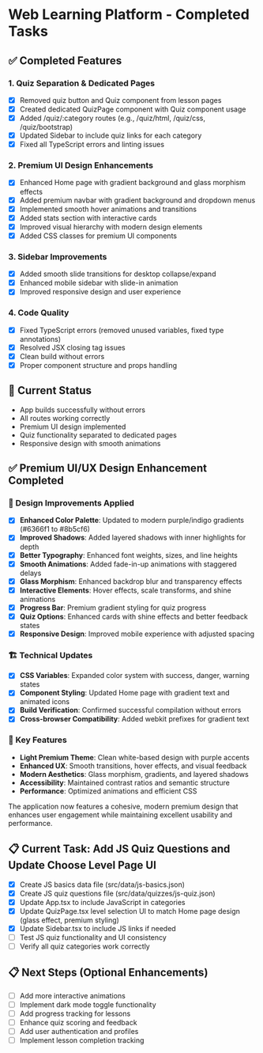# Web Learning Platform - Completed Tasks

## ✅ Completed Features

### 1. Quiz Separation & Dedicated Pages
- [x] Removed quiz button and Quiz component from lesson pages
- [x] Created dedicated QuizPage component with Quiz component usage
- [x] Added /quiz/:category routes (e.g., /quiz/html, /quiz/css, /quiz/bootstrap)
- [x] Updated Sidebar to include quiz links for each category
- [x] Fixed all TypeScript errors and linting issues

### 2. Premium UI Design Enhancements
- [x] Enhanced Home page with gradient background and glass morphism effects
- [x] Added premium navbar with gradient background and dropdown menus
- [x] Implemented smooth hover animations and transitions
- [x] Added stats section with interactive cards
- [x] Improved visual hierarchy with modern design elements
- [x] Added CSS classes for premium UI components

### 3. Sidebar Improvements
- [x] Added smooth slide transitions for desktop collapse/expand
- [x] Enhanced mobile sidebar with slide-in animation
- [x] Improved responsive design and user experience

### 4. Code Quality
- [x] Fixed TypeScript errors (removed unused variables, fixed type annotations)
- [x] Resolved JSX closing tag issues
- [x] Clean build without errors
- [x] Proper component structure and props handling

## 🎯 Current Status
- App builds successfully without errors
- All routes working correctly
- Premium UI design implemented
- Quiz functionality separated to dedicated pages
- Responsive design with smooth animations

## ✅ Premium UI/UX Design Enhancement Completed

### 🎨 Design Improvements Applied
- [x] **Enhanced Color Palette**: Updated to modern purple/indigo gradients (#6366f1 to #8b5cf6)
- [x] **Improved Shadows**: Added layered shadows with inner highlights for depth
- [x] **Better Typography**: Enhanced font weights, sizes, and line heights
- [x] **Smooth Animations**: Added fade-in-up animations with staggered delays
- [x] **Glass Morphism**: Enhanced backdrop blur and transparency effects
- [x] **Interactive Elements**: Hover effects, scale transforms, and shine animations
- [x] **Progress Bar**: Premium gradient styling for quiz progress
- [x] **Quiz Options**: Enhanced cards with shine effects and better feedback states
- [x] **Responsive Design**: Improved mobile experience with adjusted spacing

### 🏗️ Technical Updates
- [x] **CSS Variables**: Expanded color system with success, danger, warning states
- [x] **Component Styling**: Updated Home page with gradient text and animated icons
- [x] **Build Verification**: Confirmed successful compilation without errors
- [x] **Cross-browser Compatibility**: Added webkit prefixes for gradient text

### 🎯 Key Features
- **Light Premium Theme**: Clean white-based design with purple accents
- **Enhanced UX**: Smooth transitions, hover effects, and visual feedback
- **Modern Aesthetics**: Glass morphism, gradients, and layered shadows
- **Accessibility**: Maintained contrast ratios and semantic structure
- **Performance**: Optimized animations and efficient CSS

The application now features a cohesive, modern premium design that enhances user engagement while maintaining excellent usability and performance.

## 📋 Current Task: Add JS Quiz Questions and Update Choose Level Page UI
- [x] Create JS basics data file (src/data/js-basics.json)
- [x] Create JS quiz questions file (src/data/quizzes/js-quiz.json)
- [x] Update App.tsx to include JavaScript in categories
- [x] Update QuizPage.tsx level selection UI to match Home page design (glass effect, premium styling)
- [x] Update Sidebar.tsx to include JS links if needed
- [ ] Test JS quiz functionality and UI consistency
- [ ] Verify all quiz categories work correctly

## 📋 Next Steps (Optional Enhancements)
- [ ] Add more interactive animations
- [ ] Implement dark mode toggle functionality
- [ ] Add progress tracking for lessons
- [ ] Enhance quiz scoring and feedback
- [ ] Add user authentication and profiles
- [ ] Implement lesson completion tracking
